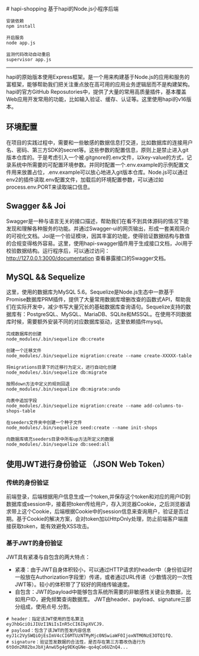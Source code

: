 ﻿﻿# hapi-shopping
基于hapi的Node.js小程序后端

```
安装依赖
npm install

开启服务
node app.js

监测代码改动自动重启
supervisor app.js
```

---

hapi的原始版本使用Express框架。是一个用来构建基于Node.js的应用和服务的富框架，能够帮助我们把关注重点放在高可用的应用业务逻辑层而不是构建架构。hapi的官方GitHub Reposutories中，提供了大量的常用高质量插件，基本覆盖Web应用开发常用的功能，比如输入验证、缓存、认证等。这里使用hapi的v16版本。

## 环境配置
在项目的实践过程中，需要和一些敏感的数据信息打交道，比如数据库的连接用户名、密码、第三方SDK的secret等。这些参数的配置信息，原则上是禁止进入git版本仓库的。于是考虑引入一个被.gitgnore的.env文件，以key-value的方式，记录系统中所需要的可配置环境参数。并同时配置一个.env.example的示例配置文件用来放置占位，.env.example可以放心地进入git版本仓库。Node.js可以通过env2的插件读取.env配置文件，加载后的环境配置参数，可以通过如process.env.PORT来读取端口信息。

## Swagger && Joi
Swagger是一种与语言无关的接口描述，帮助我们在看不到具体源码的情况下能发现和理解各种服务的功能。并通过Swagger-ui的网页输出，形成一套美观简介的可视化文档。Joi是一个验证模块，因其丰富的功能，使得验证数据结构与数值的合规变得格外容易。这里，使用hapi-swagger插件用于生成接口文档，Joi用于校验数据结构。运行程序后，可以通过访问：http://127.0.0.1:3000/documentation 查看暴露接口的Swagger文档。

## MySQL && Sequelize
这里，使用的数据库为MySQL 5.6。Sequelize是Node.js生态中一款基于Promise数据库PRM插件，提供了大量常用数据库增删改查的函数式API，帮助我们在实际开发中，减少书写大量冗长的基础数据库查询语句。Sequelize支持的数据库有：PostgreSQL、MySQL、MariaDB、SQLite和MSSQL。在使用不同数据库时候，需要额外安装不同的对应数据库驱动，这里依赖插件mysql。

```
完成数据库的创建
node_modules/.bin/sequelize db:create

创建一个迁移文件
node_modules/.bin/sequelize migration:create --name create-XXXXX-table

将migrations目录下的迁移行为定义，进行自动化创建
node_modules/.bin/sequelize db:migrate

按照down方法中定义的规则回退
node_modules/.bin/sequelize db:migrate:undo

向表中追加字段
node_modules/.bin/sequelize migration:create --name add-columns-to-shops-table

在seeders文件夹中创建一个种子文件
node_modules/.bin/sequelize seed:create --name init-shops

向数据库填充seeders目录中所有up方法所定义的数据
node_modules/.bin/sequelize db:seed:all
```
## 使用JWT进行身份验证 （JSON Web Token）
### 传统的身份验证
前端登录，后端根据用户信息生成一个token,并保存这个token和对应的用户ID到数据库或session中，接着把token传给用户，存入浏览器Cookie，之后浏览器请求带上这个Cookie，后端根据Cookie中的session信息来查询用户，验证是否过期。基于Cookie的解决方案，会对token加以HttpOnly处理，防止前端客户端直接获取token，能有效避免XSS攻击。
### 基于JWT的身份验证
JWT具有紧凑与自包含的两大特点：
* 紧凑：由于JWT自身体积较小，可以通过HTTP请求的header中（身份验证时一般放在Authorization字段里）传递，或者通过URL传递（少数情况的一次性JWT等）。较小的体积带了了较好的网络传输速度。
* 自包含：JWT的payload中能够包含系统所需要的非敏感性关键业务数据，比如用户ID，避免频繁查询数据库。
JWT由header、payload、signature三部分组成，使用点号.分割。
```
# header：指定该JWT使用的签名算法
eyJhbGciOiJIUzI1NiIsInR5cCI6IkpXVCJ9.
# payload：包含了该JWT的签发内容信息
eyJ1c2VySWQiOjEsImV4cCI6MTUzNTMyMjc0NSwiaWF0IjoxNTM0NzE3OTQ1fQ.
# signature：验证签发数据的合法性，是否存在第三方篡改伪造行为
6tOdn2R82bxJbXjAnwU5g4g9EKqGNe-qo4qCo6UZnQ4...
```